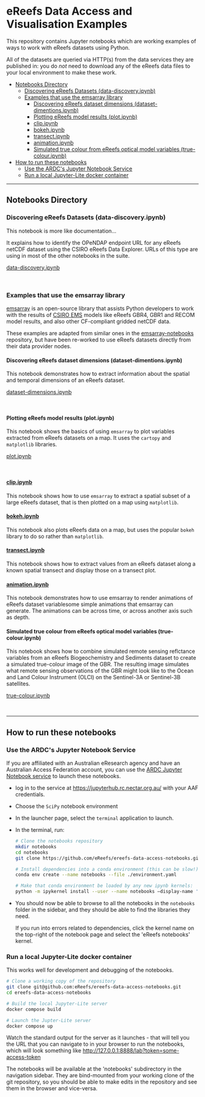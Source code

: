 # eReefs Data Access and Visualisation Examples

This repository contains Jupyter notebooks which are working examples
of ways to work with eReefs datasets using Python.

All of the datasets are queried via HTTP(s) from the data services
they are published in:  you do *not* need to download any of the eReefs
data files to your local environment to make these work.

- [Notebooks Directory](#notebooks-directory)
  - [Discovering eReefs Datasets (data-discovery.ipynb)](#discovering-ereefs-datasets-data-discoveryipynb)
  - [Examples that use the emsarray library](#examples-that-use-the-emsarray-library)
    - [Discovering eReefs dataset dimensions (dataset-dimentions.ipynb)](#discovering-ereefs-dataset-dimensions-dataset-dimentionsipynb)
    - [Plotting eReefs model results (plot.ipynb)](#plotting-ereefs-model-results-plotipynb)
    - [clip.ipynb](#clipipynb)
    - [bokeh.ipynb](#bokehipynb)
    - [transect.ipynb](#transectipynb)
    - [animation.ipynb](#animationipynb)
    - [Simulated true colour from eReefs optical model variables (true-colour.ipynb)](#simulated-true-colour-from-ereefs-optical-model-variables-true-colouripynb)
- [How to run these notebooks](#how-to-run-these-notebooks)
  - [Use the ARDC's Jupyter Notebook Service](#use-the-ardcs-jupyter-notebook-service)
  - [Run a local Jupyter-Lite docker container](#run-a-local-jupyter-lite-docker-container)

---

## Notebooks Directory

### Discovering eReefs Datasets (data-discovery.ipynb)

This notebook is more like documentation...

It explains how to identify the OPeNDAP endpoint URL for any eReefs netCDF dataset using the CSIRO eReefs Data Explorer.  URLs of this type are using in most of the other notebooks in the suite.

[data-discovery.ipynb](./data-discovery.ipynb)

&nbsp;

### Examples that use the emsarray library

[emsarray](https://emsarray.readthedocs.io/) is an open-source library that assists Python developers to work with the results of [CSIRO EMS](https://github.com/csiro-coasts/ems/) models like eReefs GBR4, GBR1 and RECOM model results, and
also other CF-compliant gridded netCDF data.

These examples are adapted from similar ones in the [emsarray-notebooks](https://github.com/csiro-coasts/emsarray-notebooks/tree/master) repository, but have been re-worked to use eReefs datasets directly from their data provider nodes.

#### Discovering eReefs dataset dimensions (dataset-dimentions.ipynb)

This notebook demonstrates how to extract information about the spatial and temporal dimensions of an eReefs dataset.

[dataset-dimensions.ipynb](./dataset-dimensions.ipynb)

&nbsp;

#### Plotting eReefs model results (plot.ipynb)

This notebook shows the basics of using `emsarray` to plot variables extracted from eReefs datasets on a map. It uses the `cartopy` and `matplotlib` libraries.

[plot.ipynb](./plot.ipynb)

&nbsp;

#### [clip.ipynb](./clip.ipynb)

This notebook shows how to use `emsarray` to extract a spatial subset of a large eReefs dataset, that is then plotted on a map using `matplotlib`.

#### [bokeh.ipynb](./bokeh.ipynb)

This notebook also plots eReefs data on a map, but uses the popular `bokeh`
library to do so rather than `matplotlib`.

#### [transect.ipynb](./transect.ipynb)

This notebook shows how to extract values from an eReefs dataset along a known spatial transect and display those on a transect plot.

#### [animation.ipynb](./animation.ipynb)

This notebook demonstrates how to use emsarray to render animations of eReefs dataset variablesome simple animations that emsarray can generate. The animations can be across time, or across another axis such as depth.

#### Simulated true colour from eReefs optical model variables (true-colour.ipynb)

This notebook shows how to combine simulated remote sensing reflctance variables from an eReefs Biogeochemistry and Sediments dataset to create a simulated true-colour image of the GBR. The resulting image simulates what remote sensing observations of the GBR might look like to the Ocean and Land Colour Instrument (OLCI) on the Sentinel-3A or Sentinel-3B satellites.

[true-colour.ipynb](./true-colour.ipynb)

&nbsp;

---

## How to run these notebooks

### Use the ARDC's Jupyter Notebook Service

If you are affiliated with an Australian eResearch agency and have an
Australian Access Federation account, you can use the
[ARDC Jupyter Notebook service](https://ardc.edu.au/services/ardc-nectar-research-cloud/ardc-jupyter-notebook-service/)
to launch these notebooks.

- log in to the service at <https://jupyterhub.rc.nectar.org.au/> with your AAF credentials.
- Choose the `SciPy` notebook environment
- In the launcher page, select the `terminal` application to launch.
- In the terminal, run:

  ```bash
  # Clone the notebooks repository
  mkdir notebooks
  cd notebooks
  git clone https://github.com/eReefs/ereefs-data-access-notebooks.git .

  # Install dependencies into a conda environment (this can be slow!)
  conda env create --name notebooks --file ./environment.yaml

  # Make that conda environment be loaded by any new ipynb kernels:
  python -m ipykernel install --user --name notebooks –display-name 'eReefs notebooks'
  ```

- You should now be able to browse to all the notebooks in the `notebooks`
  folder in the sidebar, and they should be able to find the libraries they need.

  If you run into errors related to dependencies, click the kernel name on the
  top-right of the notebook page and select the 'eReefs notebooks' kernel.


### Run a local Jupyter-Lite docker container

This works well for development and debugging of the notebooks.

```bash
# Clone a working copy of the repository
git clone git@github.com:eReefs/ereefs-data-access-notebooks.git
cd ereefs-data-access-notebooks

# Build the local Jupyter-Lite server
docker compose build

# Launch the Jupter-Lite server
docker compose up
```

Watch the standard output for the server as it launches - that will
tell you the URL that you can navigate to in your browser to run the
notebooks, which will look something like
<http://127.0.0.1:8888/lab?token=some-access-token>

The notebooks will be available at the 'notebooks' subdirectory in the
navigation sidebar.  They are bind-mounted from your working clone
of the git repository, so you should be able to make edits in the repository
and see them in the browser and vice-versa.

&nbsp;
